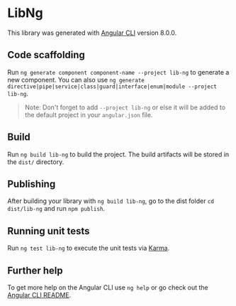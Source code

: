 # LibNg

This library was generated with [Angular CLI](https://github.com/angular/angular-cli) version 8.0.0.

## Code scaffolding

Run `ng generate component component-name --project lib-ng` to generate a new component. You can also use `ng generate directive|pipe|service|class|guard|interface|enum|module --project lib-ng`.
> Note: Don't forget to add `--project lib-ng` or else it will be added to the default project in your `angular.json` file. 

## Build

Run `ng build lib-ng` to build the project. The build artifacts will be stored in the `dist/` directory.

## Publishing

After building your library with `ng build lib-ng`, go to the dist folder `cd dist/lib-ng` and run `npm publish`.

## Running unit tests

Run `ng test lib-ng` to execute the unit tests via [Karma](https://karma-runner.github.io).

## Further help

To get more help on the Angular CLI use `ng help` or go check out the [Angular CLI README](https://github.com/angular/angular-cli/blob/master/README.md).
